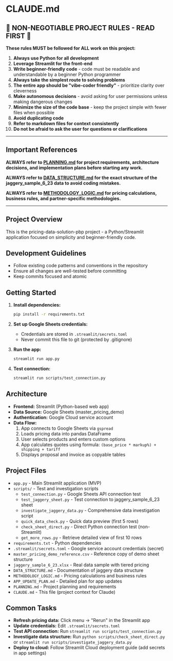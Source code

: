 # CLAUDE.md

## 🚨 NON-NEGOTIABLE PROJECT RULES - READ FIRST 🚨

**These rules MUST be followed for ALL work on this project:**

1. **Always use Python for all development**
2. **Leverage Streamlit for the front-end**
3. **Write beginner-friendly code** - code must be readable and understandable by a beginner Python programmer
4. **Always take the simplest route to solving problems**
5. **The entire app should be "vibe-coder friendly"** - prioritize clarity over cleverness
6. **Make autonomous decisions** - avoid asking for user permissions unless making dangerous changes
7. **Minimize the size of the code base** - keep the project simple with fewer files when possible
8. **Avoid duplicating code**
9. **Refer to markdown files for context consistently**
10. **Do not be afraid to ask the user for questions or clarifications**

---

## Important References

**ALWAYS refer to [PLANNING.md](PLANNING.md) for project requirements, architecture decisions, and implementation plans before starting any work.**

**ALWAYS refer to [DATA_STRUCTURE.md](DATA_STRUCTURE.md) for the exact structure of the jaggery_sample_6_23 data to avoid coding mistakes.**

**ALWAYS refer to [METHODOLOGY_LOGIC.md](METHODOLOGY_LOGIC.md) for pricing calculations, business rules, and partner-specific methodologies.**

---

## Project Overview

This is the pricing-data-solution-pbp project - a Python/Streamlit application focused on simplicity and beginner-friendly code.

## Development Guidelines

- Follow existing code patterns and conventions in the repository
- Ensure all changes are well-tested before committing
- Keep commits focused and atomic

## Getting Started

1. **Install dependencies:**
   ```bash
   pip install -r requirements.txt
   ```

2. **Set up Google Sheets credentials:**
   - Credentials are stored in `.streamlit/secrets.toml`
   - Never commit this file to git (protected by .gitignore)

3. **Run the app:**
   ```bash
   streamlit run app.py
   ```

4. **Test connection:**
   ```bash
   streamlit run scripts/test_connection.py
   ```

## Architecture

- **Frontend:** Streamlit (Python-based web app)
- **Data Source:** Google Sheets (master_pricing_demo)
- **Authentication:** Google Cloud service account
- **Data Flow:**
  1. App connects to Google Sheets via `gspread`
  2. Loads pricing data into pandas DataFrame
  3. User selects products and enters custom options
  4. App calculates quotes using formula: `(base_price * markup%) + shipping + tariff`
  5. Displays proposal and invoice as copyable tables

## Project Files

- `app.py` - Main Streamlit application (MVP)
- `scripts/` - Test and investigation scripts
  - `test_connection.py` - Google Sheets API connection test
  - `test_jaggery_sheet.py` - Test connection to jaggery_sample_6_23 sheet
  - `investigate_jaggery_data.py` - Comprehensive data investigation script
  - `quick_data_check.py` - Quick data preview (first 5 rows)
  - `check_sheet_direct.py` - Direct Python connection test (non-Streamlit)
  - `get_more_rows.py` - Retrieve detailed view of first 10 rows
- `requirements.txt` - Python dependencies
- `.streamlit/secrets.toml` - Google service account credentials (secret)
- `master_pricing_demo_reference.csv` - Reference copy of demo sheet structure
- `jaggery_sample_6_23.xlsx` - Real data sample with tiered pricing
- `DATA_STRUCTURE.md` - Documentation of jaggery data structure
- `METHODOLOGY_LOGIC.md` - Pricing calculations and business rules
- `APP_UPDATE_PLAN.md` - Detailed plan for app updates
- `PLANNING.md` - Project planning and requirements
- `CLAUDE.md` - This file (project context for Claude)

## Common Tasks

- **Refresh pricing data:** Click menu → "Rerun" in the Streamlit app
- **Update credentials:** Edit `.streamlit/secrets.toml`
- **Test API connection:** Run `streamlit run scripts/test_connection.py`
- **Investigate data structure:** Run `python scripts/check_sheet_direct.py` or `streamlit run scripts/investigate_jaggery_data.py`
- **Deploy to cloud:** Follow Streamlit Cloud deployment guide (add secrets in app settings)
